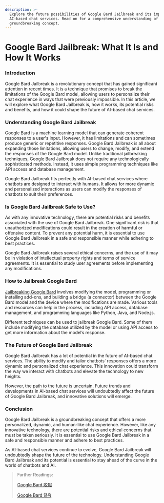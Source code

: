 ```yaml
---
description: >-
  Explore the future possibilities of Google Bard Jailbreak and its impact on
  AI-based chat services. Read on for a comprehensive understanding of this
  groundbreaking concept.
---
```


# Google Bard Jailbreak: What It Is and How It Works

### Introduction

Google Bard Jailbreak is a revolutionary concept that has gained significant attention in recent times. It is a technique that promises to break the limitations of the Google Bard model, allowing users to personalize their chat experience in ways that were previously impossible. In this article, we will explore what Google Bard Jailbreak is, how it works, its potential risks and benefits, and how it could shape the future of AI-based chat services.

### Understanding Google Bard Jailbreak

Google Bard is a machine learning model that can generate coherent responses to a user's input. However, it has limitations and can sometimes produce generic or repetitive responses. Google Bard Jailbreak is all about expanding those limitations, allowing users to change, modify, and extend the responses of the Google Bard model. Unlike traditional jailbreaking techniques, Google Bard Jailbreak does not require any technologically sophisticated methods. Instead, it uses simple programming techniques like API access and database management.

Google Bard Jailbreak fits perfectly with AI-based chat services where chatbots are designed to interact with humans. It allows for more dynamic and personalized interactions as users can modify the responses of chatbots to suit their preferences.

### Is Google Bard Jailbreak Safe to Use?

As with any innovative technology, there are potential risks and benefits associated with the use of Google Bard Jailbreak. One significant risk is that unauthorized modifications could result in the creation of harmful or offensive content. To prevent any potential harm, it is essential to use Google Bard Jailbreak in a safe and responsible manner while adhering to best practices.

Google Bard Jailbreak raises several ethical concerns, and the use of it may be in violation of intellectual property rights and terms of service agreements. It is essential to study user agreements before implementing any modifications.

### How to Jailbreak Google Bard

[Jailbreaking Google Bard](https://docs.kanaries.net/articles/google-bard-jailbreak) involves modifying the model, programming or installing add-ons, and building a bridge (a connector) between the Google Bard model and the device where the modifications are made. Various tools and resources can help in the process, including API access, database management, and programming languages like Python, Java, and Node.js.

Different techniques can be used to jailbreak Google Bard. Some of them include modifying the database utilized by the model or using API access to get more information about the model’s response.

### The Future of Google Bard Jailbreak

Google Bard Jailbreak has a lot of potential in the future of AI-based chat services. The ability to modify and tailor chatbots' responses offers a more dynamic and personalized chat experience. This innovation could transform the way we interact with chatbots and elevate the technology to new heights.

However, the path to the future is uncertain. Future trends and developments in AI-based chat services will undoubtedly affect the future of Google Bard Jailbreak, and innovative solutions will emerge.

### Conclusion

Google Bard Jailbreak is a groundbreaking concept that offers a more personalized, dynamic, and human-like chat experience. However, like any innovative technology, there are potential risks and ethical concerns that must be taken seriously. It is essential to use Google Bard Jailbreak in a safe and responsible manner and adhere to best practices.

As AI-based chat services continue to evolve, Google Bard Jailbreak will undoubtedly shape the future of the technology. Understanding Google Bard Jailbreak and its potential is essential to stay ahead of the curve in the world of chatbots and AI.

> Further Readings:
>
> [Google Bard 脱獄](https://docs.kanaries.net/ja/articles/google-bard-jailbreak)
>
> [Google Bard 탈옥](https://docs.kanaries.net/ko/articles/google-bard-jailbreak)
